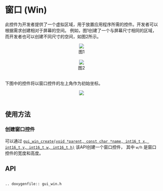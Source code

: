 # 窗口 (Win)

此控件为开发者提供了一个虚拟区域，用于放置应用程序所需的控件。开发者可以根据需求创建相对于屏幕的空间。
例如，图1创建了一个与屏幕尺寸相同的区域，而开发者也可以创建不同尺寸的空间，如图2所示。

<center><img src="https://foruda.gitee.com/images/1701081169144847122/2f0a8469_13671147.png" /></center>
<center>图1</center>
<br>

<center><img src="https://foruda.gitee.com/images/1701081183476854396/dec93062_13671147.png" /></center>
<center>图2</center>
<br>

下图中的控件将以窗口控件的左上角作为初始坐标。
<br>

<center><img src="https://foruda.gitee.com/images/1701081206134160709/80ae8874_13671147.png" /></center>
<br>

## 使用方法

### 创建窗口控件

可以通过 [`gui_win_create(void *parent, const char *name, int16_t x, int16_t y, int16_t w, int16_t h)`](#gui_win_create) 该API创建一个窗口控件，
其中 `w/h` 是窗口控件的宽度和高度。
<br>

<span id="api">

## API

</span>

```eval_rst

.. doxygenfile:: gui_win.h

```
